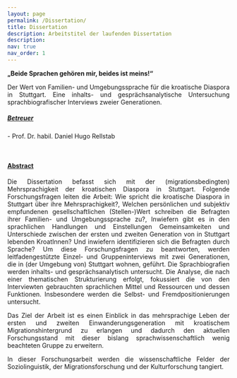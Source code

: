 ```yaml
---
layout: page
permalink: /Dissertation/
title: Dissertation
description: Arbeitstitel der laufenden Dissertation
description: 
nav: true
nav_order: 1
---
```

<!-- _pages/Dissertation.md -->

<p align="justify">
<b>„Beide Sprachen gehören mir, beides ist meins!“</b> 
</p>

<p align="justify">
Der Wert von Familien- und Umgebungssprache für die kroatische Diaspora in Stuttgart. 
Eine inhalts- und gesprächsanalytische Untersuchung sprachbiografischer Interviews zweier Generationen.
</p>
  
<h5>
<a href='#'>Betreuer</a> <br>
</h5>
<p align="justify">
- Prof. Dr. habil. Daniel Hugo Rellstab
</p>

<br>

<h4>
<b><a href='#'>Abstract</a></b> 
</h4>

<p align="justify">
Die Dissertation befasst sich mit der (migrationsbedingten) Mehrsprachigkeit der kroatischen Diaspora in Stuttgart. Folgende Forschungsfragen leiten die Arbeit: Wie spricht die kroatische Diaspora in Stuttgart über ihre Mehrsprachigkeit?, Welchen persönlichen und subjektiv empfundenen gesellschaftlichen (Stellen-)Wert schreiben die Befragten ihrer Familien- und Umgebungssprache zu?, Inwiefern gibt es in den sprachlichen Handlungen und Einstellungen Gemeinsamkeiten und Unterschiede zwischen der ersten und zweiten Generation von in Stuttgart lebenden KroatInnen? Und inwiefern identifizieren sich die Befragten durch Sprache? Um diese Forschungsfragen zu beantworten, werden leitfadengestützte Einzel- und Gruppeninterviews mit zwei Generationen, die in (der Umgebung von) Stuttgart wohnen, geführt. Die Sprachbiografien werden inhalts- und gesprächsanalytisch untersucht. Die Analyse, die nach einer thematischen Strukturierung erfolgt, fokussiert die von den Interviewten gebrauchten sprachlichen Mittel und Ressourcen und dessen Funktionen. Insbesondere werden die Selbst- und Fremdpositionierungen untersucht.
</p>

<p align="justify">
Das Ziel der Arbeit ist es einen Einblick in das mehrsprachige Leben der ersten und zweiten Einwanderungsgeneration mit kroatischem Migrationshintergrund zu erlangen und dadurch den aktuellen Forschungsstand mit dieser bislang sprachwissenschaftlich wenig beachteten Gruppe zu erweitern. 
</p>

<p align="justify">
In dieser Forschungsarbeit werden die wissenschaftliche Felder der Soziolinguistik, der Migrationsforschung und der Kulturforschung tangiert.
</p>
